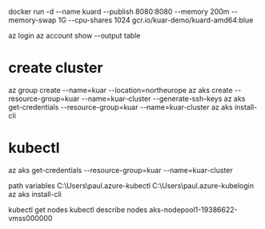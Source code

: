 docker run -d --name kuard --publish 8080:8080 --memory 200m --memory-swap 1G --cpu-shares 1024 gcr.io/kuar-demo/kuard-amd64:blue



az login
az account show --output table

# create cluster
az group create --name=kuar --location=northeurope
az aks create --resource-group=kuar --name=kuar-cluster --generate-ssh-keys
az aks get-credentials --resource-group=kuar --name=kuar-cluster
az aks install-cli


# kubectl
az aks get-credentials --resource-group=kuar --name=kuar-cluster

path variables
C:\Users\paul\.azure-kubectl
C:\Users\paul\.azure-kubelogin
az aks install-cli

kubectl get nodes
kubectl describe nodes aks-nodepool1-19386622-vmss000000